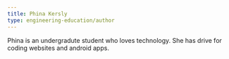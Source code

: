 ```yaml
---
title: Phina Kersly
type: engineering-education/author
---
```

Phina is an undergradute student who loves technology. She has drive for coding websites and android apps. 